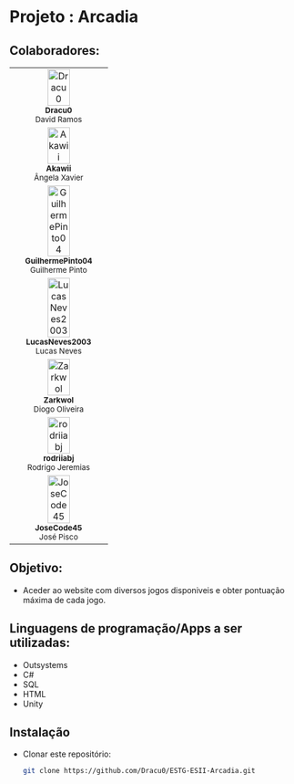 # Projeto : Arcadia

## Colaboradores:

<table border="0" cellpadding="0" cellspacing="0" width="100%" id="wrappertable" style="table-layout:fixed;">
    <tr>
        <td style="display:block;" align="center" valign="top" id="wrappercell">
            <a href="https://github.com/Dracu0">
                <img src="https://github.com/Dracu0.png" style="width:50%; height:auto;" alt="Dracu0"></img>
                <br />
            </a>
            <sub>
                <b>Dracu0</b>
            </sub>
            <br>
                <sub>David Ramos</sub>
            </br>
        </td>
        <td style="display:block;" align="center" valign="top" id="wrappercell">
            <a href="https://github.com/Akawii">
                <img src="https://github.com/Akawii.png" style="width:50%; height:auto;" alt="Akawii"></img>
                <br />
            </a>
            <sub>
                <b>Akawii</b>
            </sub>
            <br>
                <sub>Ângela Xavier</sub>
            </br>
        </td>
        <td style="display:block;" align="center" valign="top" id="wrappercell">
            <a href="https://github.com/GuilhermePinto04">
                <img src="https://github.com/GuilhermePinto04.png" style="width:50%; height:auto;" alt="GuilhermePinto04"></img>
                <br />
            </a>
            <sub>
                <b>GuilhermePinto04</b>
            </sub>
            <br>
                <sub>Guilherme Pinto</sub>
            </br>
        </td>
        <td style="display:block;" align="center" valign="top" id="wrappercell">
            <a href="https://github.com/LucasNeves2003">
                <img src="https://github.com/LucasNeves2003.png" style="width:50%; height:auto;" alt="LucasNeves2003"></img>
                <br />
            </a>
            <sub>
                <b>LucasNeves2003</b>
            </sub>
            <br>
                <sub>Lucas Neves</sub>
            </br>
        </td>
    </tr>
    <tr>
        <td style="display:block;" align="center" valign="top" id="wrappercell">
            <a href="https://github.com/Zarkwol">
                <img src="https://github.com/Zarkwol.png" style="width:50%; height:auto;" alt="Zarkwol"></img>
                <br />
            </a>
            <sub>
                <b>Zarkwol</b>
            </sub>
            <br>
                <sub>Diogo Oliveira</sub>
            </br>
        </td>
        <td style="display:block;" align="center" valign="top" id="wrappercell">
            <a href="https://github.com/rodriiabj">
                <img src="https://github.com/rodriiabj.png" style="width:50%; height:auto;" alt="rodriiabj"></img>
                <br />
            </a>
            <sub>
                <b>rodriiabj</b>
            </sub>
            <br>
                <sub>Rodrigo Jeremias</sub>
            </br>
        </td>
        <td style="display:block;" align="center" valign="top" id="wrappercell">
            <a href="https://github.com/JoseCode45">
                <img src="https://github.com/JoseCode45.png" style="width:50%; height:auto;" alt="JoseCode45"></img>
                <br />
            </a>
            <sub>
                <b>JoseCode45</b>
            </sub>
            <br>
                <sub>José Pisco</sub>
            </br>
        </td>
    </tr>
</table>

## Objetivo: 
 - Aceder ao website com diversos jogos disponiveis e obter pontuação máxima de cada jogo. 

## Linguagens de programação/Apps a ser utilizadas:
 - Outsystems
 - C#
 - SQL
 - HTML
 - Unity

## Instalação
 - Clonar este repositório:
   ```bash
   git clone https://github.com/Dracu0/ESTG-ESII-Arcadia.git

